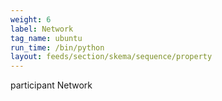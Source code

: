 ```yaml
---
weight: 6
label: Network
tag_name: ubuntu
run_time: /bin/python
layout: feeds/section/skema/sequence/property
---
```

participant Network
